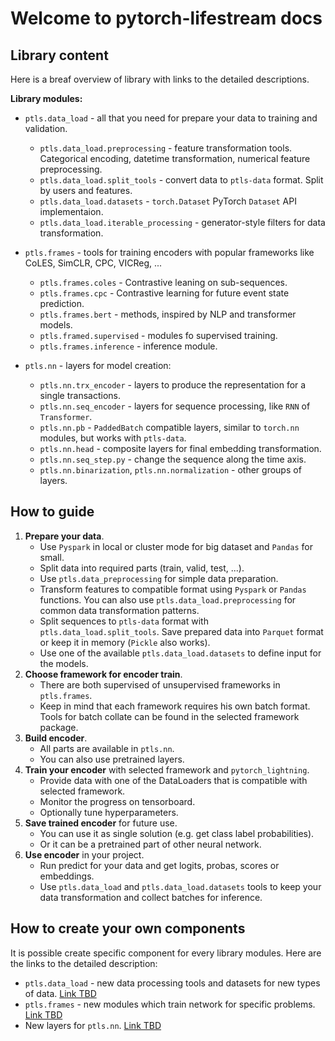 # Welcome to pytorch-lifestream docs

## Library content

Here is a breaf overview of library with links to the detailed descriptions.

**Library modules:**

- `ptls.data_load` - all that you need for prepare your data to training and validation.
    - `ptls.data_load.preprocessing` - feature transformation tools.
    Categorical encoding, datetime transformation, numerical feature preprocessing.
    - `ptls.data_load.split_tools` - convert data to `ptls-data` format. Split by users and features.
    - `ptls.data_load.datasets` - `torch.Dataset` PyTorch `Dataset` API implementaion.
    - `ptls.data_load.iterable_processing` - generator-style filters for data transformation. 

- `ptls.frames` - tools for training encoders with popular frameworks like 
CoLES, SimCLR, CPC, VICReg, ...
    - `ptls.frames.coles` - Contrastive leaning on sub-sequences.
    - `ptls.frames.cpc` - Contrastive learning for future event state prediction.
    - `ptls.frames.bert` - methods, inspired by NLP and transformer models.
    - `ptls.framed.supervised` - modules fo supervised training.
    - `ptls.frames.inference` - inference module.

- `ptls.nn` - layers for model creation:
    - `ptls.nn.trx_encoder` - layers to produce the representation for a single transactions.
    - `ptls.nn.seq_encoder` - layers for sequence processing, like `RNN` of `Transformer`.
    - `ptls.nn.pb` - `PaddedBatch` compatible layers, similar to `torch.nn` modules, but works with `ptls-data`.
    - `ptls.nn.head` - composite layers for final embedding transformation.
    - `ptls.nn.seq_step.py` - change the sequence along the time axis.
    - `ptls.nn.binarization`, `ptls.nn.normalization` - other groups of layers.

## How to guide

1. **Prepare your data**.
    - Use `Pyspark` in local or cluster mode for big dataset and `Pandas` for small.
    - Split data into required parts (train, valid, test, ...).
    - Use `ptls.data_preprocessing` for simple data preparation. 
    - Transform features to compatible format using `Pyspark` or `Pandas` functions. 
    You can also use `ptls.data_load.preprocessing` for common data transformation patterns.
    - Split sequences to `ptls-data` format with `ptls.data_load.split_tools`. Save prepared data into `Parquet` format or 
    keep it in memory (`Pickle` also works).
    - Use one of the available `ptls.data_load.datasets` to define input for the models.
2. **Choose framework for encoder train**.
    - There are both supervised of unsupervised frameworks in `ptls.frames`.
    - Keep in mind that each framework requires his own batch format.
    Tools for batch collate can be found in the selected framework package.
3. **Build encoder**.
    - All parts are available in `ptls.nn`.
    - You can also use pretrained layers.
4. **Train your encoder** with selected framework and `pytorch_lightning`.
    - Provide data with one of the DataLoaders that is compatible with selected framework. 
    - Monitor the progress on tensorboard.
    - Optionally tune hyperparameters.
5. **Save trained encoder** for future use.
    - You can use it as single solution (e.g. get class label probabilities).
    - Or it can be a pretrained part of other neural network.
6. **Use encoder** in your project.
    - Run predict for your data and get logits, probas, scores or embeddings. 
    - Use `ptls.data_load` and `ptls.data_load.datasets` tools to keep your data transformation and collect batches for inference.

## How to create your own components

It is possible create specific component for every library modules. 
Here are the links to the detailed description:

- `ptls.data_load` - new data processing tools and datasets for new types of data. [Link TBD](#)
- `ptls.frames` - new modules which train network for specific problems. [Link TBD](#)
- New layers for `ptls.nn`. [Link TBD](#)
